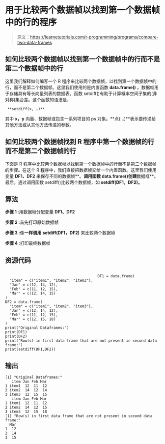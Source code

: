 # 用于比较两个数据帧以找到第一个数据帧中的行的程序

> 原文：<https://learnetutorials.com/r-programming/programs/compare-two-data-frames>

## 如何比较两个数据帧以找到第一个数据帧中的行而不是第二个数据帧中的行

这里我们解释如何编写一个 R 程序来比较两个数据帧，以找到第一个数据帧中的行，而不是第二个数据帧。这里我们使用的是内置函数 **data.frame()** 。数据帧用于存储具有等长向量列表的数据表。函数 setdiff()有助于计算概率空间子集的(非对称)集合差。这个函数的语法是，

```
 **setdiff(x, …)** 

```

其中 **x，y** 向量、数据帧或包含一系列项目的 ps 对象。**点(...)**表示要传递给其他方法或从其他方法传递的参数。

## 如何比较两个数据帧找到 R 程序中第一个数据帧的行而不是第二个数据帧的行

下面是 R 程序中比较两个数据帧以找到第一个数据帧中的行而不是第二个数据帧的步骤。在这个 R 程序中，我们直接把数据帧交给一个内置函数。这里我们使用变量 **DF1、DF2** 来保存不同的数据帧**。**调用函数 data.frame()创建**数据框**。最后，通过调用函数 setdiff()比较两个数据帧，如 **setdiff(DF1，DF2)。**

## 算法

**步骤 1** :用数据帧分配变量 **DF1、DF2**

**步骤 2** :首先打印原始数据帧

**步骤 3** :像**一样调用 setdiff(DF1，DF2)** 来比较两个数据帧

**步骤 4** :打印最终数据帧

## 资源代码

```

                                          DF1 = data.frame(
  "item" = c("item1", "item2", "item3"),
  "Jan" = c(12, 14, 12),
  "Feb" = c(11, 12, 15),
  "Mar" = c(12, 14, 15)
)
DF2 = data.frame(
  "item" = c("item1", "item2", "item3"),
  "Jan" = c(12, 14, 12),
  "Feb" = c(11, 12, 15),
  "Mar" = c(12, 15, 18)
)
print("Original Dataframes:")
print(DF1)
print(DF2)
print("Row(s) in first data frame that are not present in second data frame:")
print(setdiff(DF1,DF2))

```

## 输出

```
[1] "Original Dataframes:"
   item Jan Feb Mar
1 item1  12  11  12
2 item2  14  12  14
3 item3  12  15  15
   item Jan Feb Mar
1 item1  12  11  12
2 item2  14  12  15
3 item3  12  15  18
[1] "Row(s) in first data frame that are not present in second data frame:"
  Mar
1  12
2  14
3  15
```